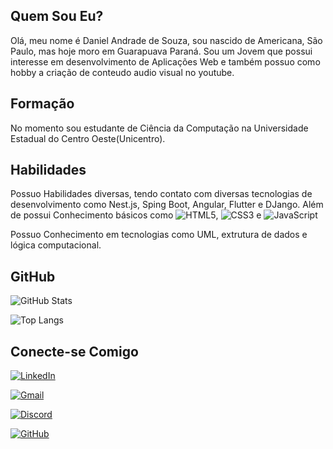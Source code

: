 ## Quem Sou Eu?
Olá, meu nome é Daniel Andrade de Souza, sou nascido de Americana, São Paulo, mas hoje moro em Guarapuava Paraná. Sou um Jovem que possui interesse em desenvolvimento de Aplicações Web e também possuo como hobby a criação de conteudo audio visual no youtube.
## Formação
No momento sou estudante de Ciência da Computação na Universidade Estadual do Centro Oeste(Unicentro).
## Habilidades
Possuo Habilidades diversas, tendo contato com diversas tecnologias de desenvolvimento como Nest.js, Sping Boot, Angular, Flutter e DJango.
Além de possui Conhecimento básicos como ![HTML5](https://img.shields.io/badge/HTML5-E34F26?style=for-the-badge&logo=html5&logoColor=white), ![CSS3](https://img.shields.io/badge/CSS3-1572B6?style=for-the-badge&logo=css3&logoColor=white) e ![JavaScript](https://img.shields.io/badge/JavaScript-F7DF1E?style=for-the-badge&logo=javascript&logoColor=black)

Possuo Conhecimento em tecnologias como UML, extrutura de dados e lógica computacional.
## GitHub
![GitHub Stats](https://github-readme-stats.vercel.app/api?username=danielAndradeSouza&theme=transparent&bg_color=000&border_color=30A3DC&show_icons=true&icon_color=30A3DC&title_color=E94D5F&text_color=FFF) 

![Top Langs](https://github-readme-stats-git-masterrstaa-rickstaa.vercel.app/api/top-langs/?username=danielAndradeSouza&bg_color=000&border_color=30A3DC&title_color=E94D5F&text_color=FFF)
## Conecte-se Comigo
[![LinkedIn](https://img.shields.io/badge/LinkedIn-0077B5?style=for-the-badge&logo=linkedin&logoColor=white)](https://www.linkedin.com/in/daniel-souza-953274218/)

[![Gmail](https://img.shields.io/badge/Gmail-333333?style=for-the-badge&logo=gmail&logoColor=red)](mailto:dansouza359157@gmail.com)

[![Discord](https://img.shields.io/badge/Discord-7289DA?style=for-the-badge&logo=discord&logoColor=white)](https://discord.com/channels/@rodolfo9125/)

[![GitHub](https://img.shields.io/badge/GitHub-100000?style=for-the-badge&logo=github&logoColor=white)](https://github.com/danielAndradeSouza)